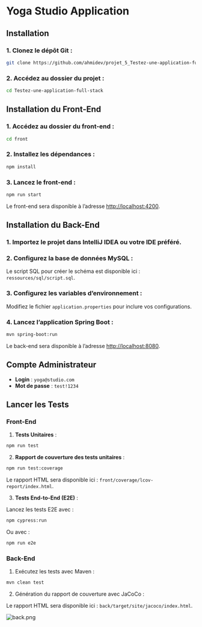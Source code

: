 
# Yoga Studio Application


## Installation

### 1. Clonez le dépôt Git :

```bash
git clone https://github.com/ahmidev/projet_5_Testez-une-application-full-stack.git
```

### 2. Accédez au dossier du projet :

```bash
cd Testez-une-application-full-stack
```

## Installation du Front-End

### 1. Accédez au dossier du front-end :

```bash
cd front
```

### 2. Installez les dépendances :

```bash
npm install
```

### 3. Lancez le front-end :

```bash
npm run start
```

Le front-end sera disponible à l’adresse [http://localhost:4200](http://localhost:4200).

## Installation du Back-End

### 1. Importez le projet dans IntelliJ IDEA ou votre IDE préféré.

### 2. Configurez la base de données MySQL :

Le script SQL pour créer le schéma est disponible ici : `ressources/sql/script.sql`.

### 3. Configurez les variables d’environnement :

Modifiez le fichier `application.properties`  pour inclure vos configurations.

### 4. Lancez l’application Spring Boot :

```bash
mvn spring-boot:run
```

Le back-end sera disponible à l’adresse [http://localhost:8080](http://localhost:8080).

## Compte Administrateur

- **Login** : `yoga@studio.com`
- **Mot de passe** : `test!1234`

## Lancer les Tests

### Front-End

1. **Tests Unitaires** :

```bash
npm run test
```

2. **Rapport de couverture des tests unitaires** :

```bash
npm run test:coverage
```

Le rapport HTML sera disponible ici : `front/coverage/lcov-report/index.html`.

3. **Tests End-to-End (E2E)** :

Lancez les tests E2E avec :

```bash
npm cypress:run
```

Ou avec :

```bash
npm run e2e
```

### Back-End

1. Exécutez les tests avec Maven :

```bash
mvn clean test
```

2. Génération du rapport de couverture avec JaCoCo :

Le rapport HTML sera disponible ici : `back/target/site/jacoco/index.html`.

![back.png](..%2F..%2F..%2F..%2F..%2FDownloads%2Fback.png)